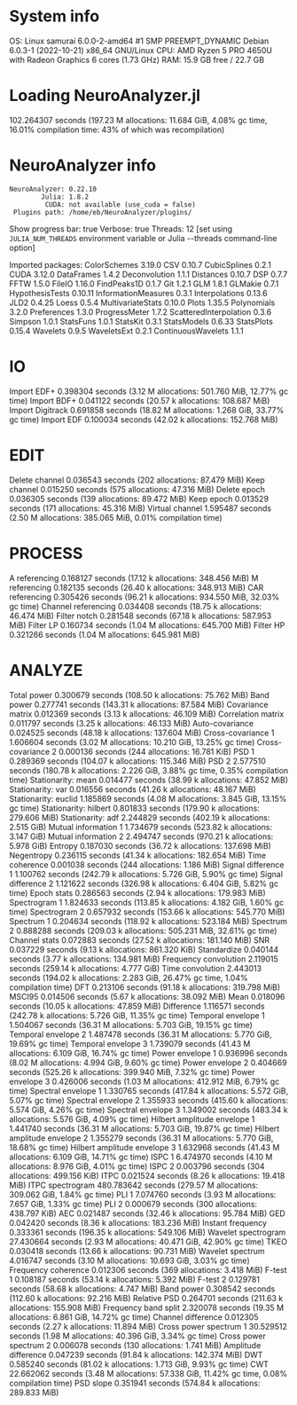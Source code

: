 # System info

OS: Linux samurai 6.0.0-2-amd64 #1 SMP PREEMPT_DYNAMIC Debian 6.0.3-1 (2022-10-21) x86_64 GNU/Linux
CPU: AMD Ryzen 5 PRO 4650U with Radeon Graphics 6 cores (1.73 GHz)
RAM: 15.9 GB free / 22.7 GB

# Loading NeuroAnalyzer.jl

102.264307 seconds (197.23 M allocations: 11.684 GiB, 4.08% gc time, 16.01% compilation time: 43% of which was recompilation)

# NeuroAnalyzer info

    NeuroAnalyzer: 0.22.10
            Julia: 1.8.2
             CUDA: not available (use_cuda = false)
     Plugins path: /home/eb/NeuroAnalyzer/plugins/
Show progress bar: true
          Verbose: true
          Threads: 12 [set using `JULIA_NUM_THREADS` environment variable or Julia --threads command-line option]

Imported packages:
            ColorSchemes 3.19.0
                     CSV 0.10.7
            CubicSplines 0.2.1
                    CUDA 3.12.0
              DataFrames 1.4.2
           Deconvolution 1.1.1
               Distances 0.10.7
                     DSP 0.7.7
                    FFTW 1.5.0
                  FileIO 1.16.0
             FindPeaks1D 0.1.7
                     Git 1.2.1
                     GLM 1.8.1
                 GLMakie 0.7.1
         HypothesisTests 0.10.11
     InformationMeasures 0.3.1
          Interpolations 0.13.6
                    JLD2 0.4.25
                   Loess 0.5.4
       MultivariateStats 0.10.0
                   Plots 1.35.5
             Polynomials 3.2.0
             Preferences 1.3.0
           ProgressMeter 1.7.2
  ScatteredInterpolation 0.3.6
                 Simpson 1.0.1
               StatsFuns 1.0.1
                StatsKit 0.3.1
             StatsModels 0.6.33
              StatsPlots 0.15.4
                Wavelets 0.9.5
             WaveletsExt 0.2.1
      ContinuousWavelets 1.1.1

# IO

Import EDF+                       0.398304 seconds (3.12 M allocations: 501.760 MiB, 12.77% gc time)
Import BDF+                       0.041122 seconds (20.57 k allocations: 108.687 MiB)
Import Digitrack                  0.691858 seconds (18.82 M allocations: 1.268 GiB, 33.77% gc time)
Import EDF                        0.100034 seconds (42.02 k allocations: 152.768 MiB)

# EDIT

Delete channel                    0.036543 seconds (202 allocations: 87.479 MiB)
Keep channel                      0.015250 seconds (575 allocations: 47.316 MiB)
Delete epoch                      0.036305 seconds (139 allocations: 89.472 MiB)
Keep epoch                        0.013529 seconds (171 allocations: 45.316 MiB)
Virtual channel                   1.595487 seconds (2.50 M allocations: 385.065 MiB, 0.01% compilation time)

# PROCESS

A referencing                     0.168127 seconds (17.12 k allocations: 348.456 MiB)
M referencing                     0.182135 seconds (26.40 k allocations: 348.913 MiB)
CAR referencing                   0.305426 seconds (96.21 k allocations: 934.550 MiB, 32.03% gc time)
Channel referencing               0.034408 seconds (18.75 k allocations: 46.474 MiB)
Filter notch                      0.281548 seconds (67.18 k allocations: 587.953 MiB)
Filter LP                         0.160734 seconds (1.04 M allocations: 645.700 MiB)
Filter HP                         0.321266 seconds (1.04 M allocations: 645.981 MiB)

# ANALYZE

Total power                       0.300679 seconds (108.50 k allocations: 75.762 MiB)
Band power                        0.277741 seconds (143.31 k allocations: 87.584 MiB)
Covariance matrix                 0.012369 seconds (3.13 k allocations: 46.109 MiB)
Correlation matrix                0.011797 seconds (3.25 k allocations: 46.133 MiB)
Auto-covariance                   0.024525 seconds (48.18 k allocations: 137.604 MiB)
Cross-covariance 1                1.606604 seconds (3.02 M allocations: 10.210 GiB, 13.25% gc time)
Cross-covariance 2                0.000136 seconds (244 allocations: 16.781 KiB)
PSD 1                             0.289369 seconds (104.07 k allocations: 115.346 MiB)
PSD 2                             2.577510 seconds (180.78 k allocations: 2.226 GiB, 3.88% gc time, 0.35% compilation time)
Stationarity: mean                0.014477 seconds (38.99 k allocations: 47.852 MiB)
Stationarity: var                 0.016556 seconds (41.26 k allocations: 48.167 MiB)
Stationarity: euclid              1.185869 seconds (4.08 M allocations: 3.845 GiB, 13.15% gc time)
Stationarity: hilbert             0.801833 seconds (179.90 k allocations: 279.606 MiB)
Stationarity: adf                 2.244829 seconds (402.19 k allocations: 2.515 GiB)
Mutual information 1              1.734679 seconds (523.82 k allocations: 3.147 GiB)
Mutual information 2              2.494747 seconds (970.21 k allocations: 5.978 GiB)
Entropy                           0.187030 seconds (36.72 k allocations: 137.698 MiB)
Negentropy                        0.236115 seconds (41.34 k allocations: 182.654 MiB)
Time coherence                    0.001038 seconds (244 allocations: 1.186 MiB)
Signal difference 1               1.100762 seconds (242.79 k allocations: 5.726 GiB, 5.90% gc time)
Signal difference 2               1.121622 seconds (326.98 k allocations: 6.404 GiB, 5.82% gc time)
Epoch stats                       0.286563 seconds (2.94 k allocations: 179.983 MiB)
Spectrogram 1                     1.824633 seconds (113.85 k allocations: 4.182 GiB, 1.60% gc time)
Spectrogram 2                     0.657932 seconds (153.66 k allocations: 545.770 MiB)
Spectrum 1                        0.204634 seconds (118.92 k allocations: 523.184 MiB)
Spectrum 2                        0.888288 seconds (209.03 k allocations: 505.231 MiB, 32.61% gc time)
Channel stats                     0.072883 seconds (27.52 k allocations: 181.140 MiB)
SNR                               0.037229 seconds (9.13 k allocations: 861.320 KiB)
Standardize                       0.040144 seconds (3.77 k allocations: 134.981 MiB)
Frequency convolution             2.119015 seconds (259.14 k allocations: 4.777 GiB)
Time convolution                  2.443013 seconds (194.02 k allocations: 2.283 GiB, 26.47% gc time, 1.04% compilation time)
DFT                               0.213106 seconds (91.18 k allocations: 319.798 MiB)
MSCI95                            0.014506 seconds (5.67 k allocations: 38.092 MiB)
Mean                              0.018096 seconds (10.05 k allocations: 47.859 MiB)
Difference                        1.116571 seconds (242.78 k allocations: 5.726 GiB, 11.35% gc time)
Temporal envelope 1               1.504067 seconds (36.31 M allocations: 5.703 GiB, 19.15% gc time)
Temporal envelope 2               1.487478 seconds (36.31 M allocations: 5.770 GiB, 19.69% gc time)
Temporal envelope 3               1.739079 seconds (41.43 M allocations: 6.109 GiB, 16.74% gc time)
Power envelope 1                  0.936996 seconds (8.02 M allocations: 4.994 GiB, 9.60% gc time)
Power envelope 2                  0.404669 seconds (525.26 k allocations: 399.940 MiB, 7.32% gc time)
Power envelope 3                  0.426006 seconds (1.03 M allocations: 412.912 MiB, 6.79% gc time)
Spectral envelope 1               1.330765 seconds (417.84 k allocations: 5.572 GiB, 5.07% gc time)
Spectral envelope 2               1.355933 seconds (415.60 k allocations: 5.574 GiB, 4.26% gc time)
Spectral envelope 3               1.349002 seconds (483.34 k allocations: 5.576 GiB, 4.09% gc time)
Hilbert amplitude envelope 1      1.441740 seconds (36.31 M allocations: 5.703 GiB, 19.87% gc time)
Hilbert amplitude envelope 2      1.355279 seconds (36.31 M allocations: 5.770 GiB, 18.68% gc time)
Hilbert amplitude envelope 3      1.632968 seconds (41.43 M allocations: 6.109 GiB, 14.71% gc time)
ISPC 1                            6.474970 seconds (4.10 M allocations: 8.976 GiB, 4.01% gc time)
ISPC 2                            0.003796 seconds (304 allocations: 499.156 KiB)
ITPC                              0.021524 seconds (8.26 k allocations: 19.418 MiB)
ITPC spectrogram                480.783642 seconds (279.57 M allocations: 309.062 GiB, 1.84% gc time)
PLI 1                             7.074760 seconds (3.93 M allocations: 7.657 GiB, 1.33% gc time)
PLI 2                             0.000679 seconds (300 allocations: 438.797 KiB)
AEC                               0.021487 seconds (32.46 k allocations: 95.784 MiB)
GED                               0.042420 seconds (8.36 k allocations: 183.236 MiB)
Instant frequency                 0.333361 seconds (196.35 k allocations: 549.106 MiB)
Wavelet spectrogram              27.430664 seconds (2.93 M allocations: 40.471 GiB, 42.90% gc time)
TKEO                              0.030418 seconds (13.66 k allocations: 90.731 MiB)
Wavelet spectrum                  4.016747 seconds (3.10 M allocations: 10.693 GiB, 3.03% gc time)
Frequency coherence               0.012306 seconds (369 allocations: 3.418 MiB)
F-test 1                          0.108187 seconds (53.14 k allocations: 5.392 MiB)
F-test 2                          0.129781 seconds (58.68 k allocations: 4.747 MiB)
Band power                        0.308542 seconds (112.60 k allocations: 92.216 MiB)
Relative PSD                      0.264701 seconds (211.63 k allocations: 155.908 MiB)
Frequency band split              2.320078 seconds (19.35 M allocations: 6.861 GiB, 14.72% gc time)
Channel difference                0.012305 seconds (2.27 k allocations: 11.894 MiB)
Cross power spectrum 1           30.529512 seconds (1.98 M allocations: 40.396 GiB, 3.34% gc time)
Cross power spectrum 2            0.006078 seconds (130 allocations: 1.741 MiB)
Amplitude difference              0.047239 seconds (91.84 k allocations: 142.374 MiB)
DWT                               0.585240 seconds (81.02 k allocations: 1.713 GiB, 9.93% gc time)
CWT                              22.662062 seconds (3.48 M allocations: 57.338 GiB, 11.42% gc time, 0.08% compilation time)
PSD slope                         0.351941 seconds (574.84 k allocations: 289.833 MiB)
